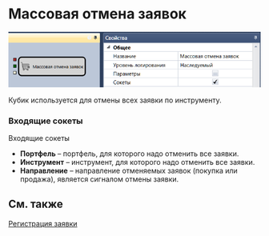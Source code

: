 # Массовая отмена заявок

![Designer Mass Cancellations 00](../images/Designer_Mass_Cancellations_00.png)

Кубик используется для отмены всех заявки по инструменту.

### Входящие сокеты

Входящие сокеты

- **Портфель** – портфель, для которого надо отменить все заявки.
- **Инструмент** – инструмент, для которого надо отменить все заявки.
- **Направление** – направление отменяемых заявок (покупка или продажа), является сигналом отмены заявки.

## См. также

[Регистрация заявки](Designer_Position_opening.md)
